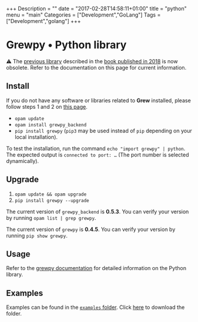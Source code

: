 +++
Description = ""
date = "2017-02-28T14:58:11+01:00"
title = "python"
menu = "main"
Categories = ["Development","GoLang"]
Tags = ["Development","golang"]
+++

# Grewpy • Python library

:warning: The [previous library](../python_2018) described in the [book published in 2018](https://www.wiley.com/en-fr/Application+of+Graph+Rewriting+to+Natural+Language+Processing-p-9781119522348) is now obsolete. Refer to the documentation on this page for current information. 

## Install

If you do not have any software or libraries related to **Grew** installed, please follow steps 1 and 2 on [this page](../install).

 - `opam update`
 - `opam install grewpy_backend`
 - `pip install grewpy` (`pip3` may be used instead of `pip` depending on your local installation).

To test the installation, run the command `echo "import grewpy" | python`.
The expected output is `connected to port: …` (The port number is selected dynamically).

## Upgrade

1. `opam update && opam upgrade`
2. `pip install grewpy --upgrade`

The current version of `grewpy_backend` is **0.5.3**. You can verify your version by running `opam list | grep grewpy`.

The current version of `grewpy` is **0.4.5**. You can verify your version by running `pip show grewpy`.


## Usage

Refer to the [grewpy documentation](https://grew.fr/python) for detailed information on the Python library.

## Examples

Examples can be found in the [`examples` folder](https://github.com/grew-nlp/grewpy/tree/master/examples).
Click [here](https://downgit.github.io/#/home?url=https://github.com/grew-nlp/grewpy/tree/master/examples) to download the folder.

